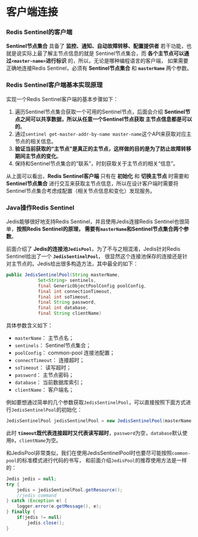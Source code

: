 客户端连接
=====================================================================
### Redis Sentinel的客户端
**Sentinel节点集合** 具备了 **监控、通知、自动故障转移、配置提供者** 若干功能，也就是说实际上最了解主节点信息的就是
Sentinel节点集合，而 **各个主节点可以通过`<master-name>`进行标识** 的，所以，无论是哪种编程语言的客户端，
如果需要正确地连接Redis Sentinel，必须有 **Sentinel节点集合** 和 **`masterName`** 两个参数。

### Redis Sentinel客户端基本实现原理
实现一个Redis Sentinel客户端的基本步骤如下：
1. 遍历Sentinel节点集合获取一个可用的Sentinel节点，后面会介绍 **Sentinel节点之间可以共享数据，所以从任意一个Sentinel节点获取
主节点信息都是可以的**。 
2. 通过`sentinel get-master-addr-by-name master-name`这个API来获取对应主节点的相关信息。
3. **验证当前获取的“主节点”是真正的主节点，这样做的目的是为了防止故障转移期间主节点的变化**。
4. 保持和Sentinel节点集合的“联系”，时刻获取关于主节点的相关“信息”。

从上面可以看出，**Redis Sentinel客户端** 只有在 **初始化** 和 **切换主节点** 时需要和 **Sentinel节点集合**
进行交互来获取主节点信息，所以在设计客户端时需要将Sentinel节点集合考虑成配置（相关节点信息和变化）发现服务。

### Java操作Redis Sentinel
Jedis能够很好地支持Redis Sentinel，并且使用Jedis连接Redis Sentinel也很简单，**按照Redis Sentinel的原理，
需要有`masterName`和Sentinel节点集合两个参数**。

前面介绍了 **Jedis的连接池`JedisPool`**，为了不与之相混淆，Jedis针对Redis Sentinel给出了一个 **`JedisSentinelPool`**，
很显然这个连接池保存的连接还是针对主节点的。Jedis给出很多构造方法，其中最全的如下：
```java
public JedisSentinelPool(String masterName, 
            Set<String> sentinels, 
            final GenericObjectPoolConfig poolConfig, 
            final int connectionTimeout,
            final int soTimeout, 
            final String password, 
            final int database, 
            final String clientName)
```
具体参数含义如下：
+ `masterName`： 主节点名；
+ `sentinels`： Sentinel节点集合；
+ `poolConfig`： common-pool 连接池配置；
+ `connectTimeout`： 连接超时；
+ `soTimeout`： 读写超时；
+ `password`： 主节点密码；
+ `database`： 当前数据库索引；
+ `clientName`： 客户端名；

例如要想通过简单的几个参数获取`JedisSentinelPool`，可以直接按照下面方式进行`JedisSentinelPool`的初始化：
```java
JedisSentinelPool jedisSentinelPool = new JedisSentinelPool(masterName, sentinelSet, poolConfig, timeout);
```
此时 **`timeout`既代表连接超时又代表读写超时**，`password`为空，`database`默认使用`0`，`clientName`为空。

和JedisPool非常类似，我们在使用JedisSentinelPool时也要尽可能按照`common-pool`的标准模式进行代码的书写，
和前面介绍`JedisPool`的推荐使用方法是一样的：
```java
Jedis jedis = null;
try {
    jedis = jedisSentinelPool.getResource();
    //jedis command
} catch (Exception e) {
    logger.error(e.getMessage(), e);
} finally {
    if(jedis != null) 
        jedis.close();
}
```

